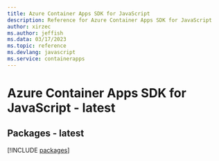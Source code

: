 ```yaml
---
title: Azure Container Apps SDK for JavaScript
description: Reference for Azure Container Apps SDK for JavaScript
author: xirzec
ms.author: jeffish
ms.data: 03/17/2023
ms.topic: reference
ms.devlang: javascript
ms.service: containerapps
---
```

# Azure Container Apps SDK for JavaScript - latest
## Packages - latest
[!INCLUDE [packages](container-apps-index.md)]